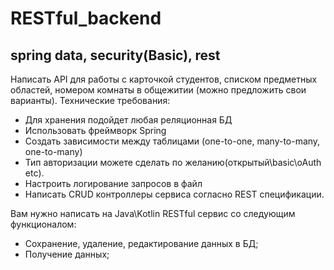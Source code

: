 # RESTful_backend
## spring data, security(Basic), rest
Написать API для работы с карточкой студентов, списком предметных областей, номером комнаты в общежитии (можно предложить свои варианты).
Технические требования:  
+ Для хранения подойдет любая реляционная БД
+ Использовать фреймворк Spring
+ Создать зависимости между таблицами (one-to-one, many-to-many, one-to-many)
+ Тип авторизации можете сделать по желанию(открытый\basic\oAuth etc).
+ Настроить логирование запросов в файл
+ Написать CRUD контроллеры сервиса согласно REST спецификации.  
  
Вам нужно написать на Java\Kotlin RESTful сервис со следующим
функционалом:
+ Сохранение, удаление, редактирование данных в БД;
+ Получение данных;
